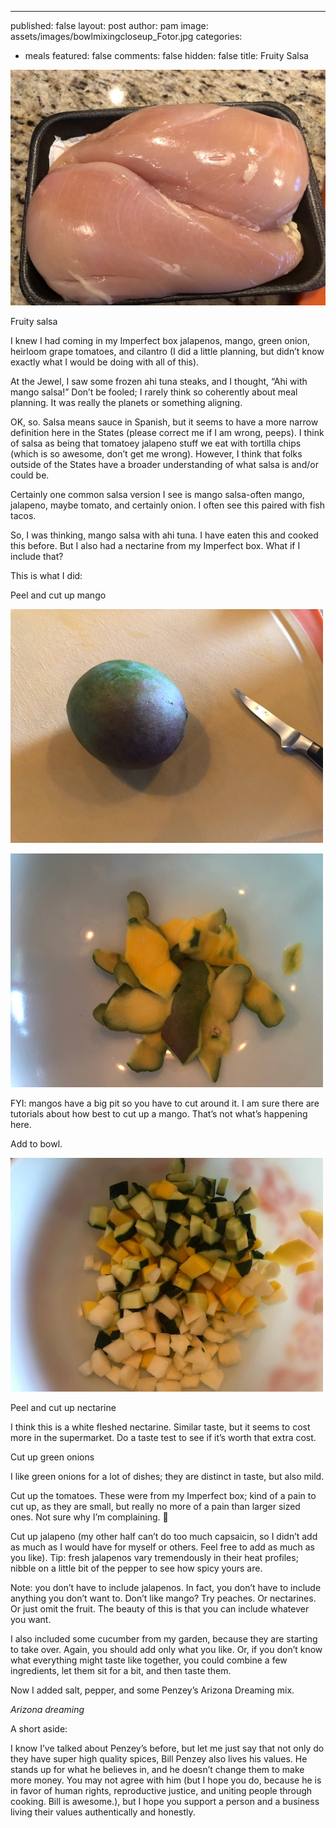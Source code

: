 ---
published: false
layout: post
author: pam
image: assets/images/bowlmixingcloseup_Fotor.jpg
categories:
  - meals
featured: false
comments: false
hidden: false
title: Fruity Salsa



![package](/assets/images/Breasts_in_package_Fotor.jpg)

Fruity salsa

I knew I had coming in my Imperfect box jalapenos, mango, green onion, heirloom grape tomatoes, and cilantro (I did a little planning, but didn’t know exactly what I would be doing with all of this).

At the Jewel, I saw some frozen ahi tuna steaks, and I thought, “Ahi with mango salsa!” Don’t be fooled; I rarely think so coherently about meal planning. It was really the planets or something aligning.

OK, so. Salsa means sauce in Spanish, but it seems to have a more narrow definition here in the States (please correct me if I am wrong, peeps). I think of salsa as being that tomatoey jalapeno stuff we eat with tortilla chips (which is so awesome, don’t get me wrong). However, I think that folks outside of the States have a broader understanding of what salsa is and/or could be.

Certainly one common salsa version I see is mango salsa-often mango, jalapeno, maybe tomato, and certainly onion. I often see this paired with fish tacos. 

So, I was thinking, mango salsa with ahi tuna. I have eaten this and cooked this before.  But I also had a nectarine from my Imperfect box.  What if I include that?

This is what I did:

Peel and cut up mango


![mango](/assets/images/mangoknife_Fotor.jpg)


![peels](/assets/images/mangopeels_Fotor.jpg)

FYI: mangos have a big pit so you have to cut around it.  I am sure there are tutorials about how best to cut up a mango.  That’s not what’s happening here.

Add to bowl.

![mangobowl](/assets/images/mangoadditionbowl_Fotor.jpg)

Peel and cut up nectarine

I think this is a white fleshed nectarine. Similar taste, but it seems to cost more in the supermarket.  Do a taste test to see if it’s worth that extra cost.

Cut up green onions

I like green onions for a lot of dishes; they are distinct in taste, but also mild.

Cut up the tomatoes. These were from my Imperfect box; kind of a pain to cut up, as they are small, but really no more of a pain than larger sized ones. Not sure why I’m complaining. 

Cut up jalapeno (my other half can’t do too much capsaicin, so I didn’t add as much as I would have for myself or others. Feel free to add as much as you like). Tip: fresh jalapenos vary tremendously in their heat profiles; nibble on a little bit of the pepper to see how spicy yours are. 

Note: you don’t have to include jalapenos. In fact, you don’t have to include anything you don’t want to.  Don’t like mango? Try peaches. Or nectarines. Or just omit the fruit. The beauty of this is that you can include whatever you want.

I also included some cucumber from my garden, because they are starting to take over. Again, you should add only what you like.  Or, if you don’t know what everything might taste like together, you could combine a few ingredients, let them sit for a bit, and then taste them.

Now I added salt, pepper, and some Penzey’s Arizona Dreaming mix. 

*Arizona dreaming*

A short aside:

I know I’ve talked about Penzey’s before, but let me just say that not only do they have super high quality spices, Bill Penzey also lives his values. He stands up for what he believes in, and he doesn’t change them to make more money. You may not agree with him (but I hope you do, because he is in favor of human rights, reproductive justice, and uniting people through cooking. Bill is awesome.), but I hope you support a person and a business living their values authentically and honestly.








